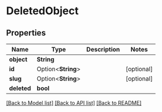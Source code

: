 # DeletedObject

## Properties

Name | Type | Description | Notes
------------ | ------------- | ------------- | -------------
**object** | **String** |  | 
**id** | Option<**String**> |  | [optional]
**slug** | Option<**String**> |  | [optional]
**deleted** | **bool** |  | 

[[Back to Model list]](../README.md#documentation-for-models) [[Back to API list]](../README.md#documentation-for-api-endpoints) [[Back to README]](../README.md)


